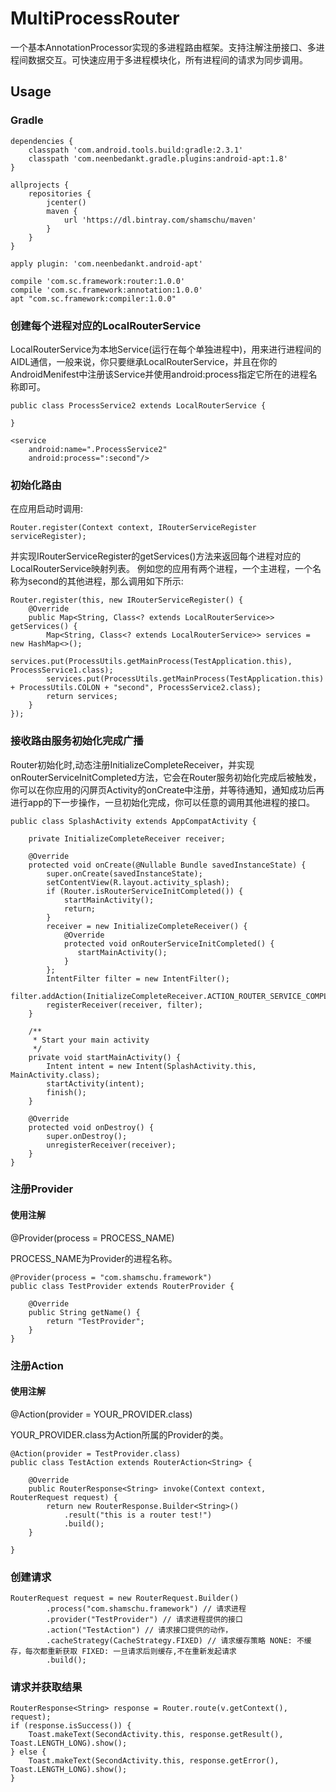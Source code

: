 # MultiProcessRouter
一个基本AnnotationProcessor实现的多进程路由框架。支持注解注册接口、多进程间数据交互。可快速应用于多进程模块化，所有进程间的请求为同步调用。

## Usage

### Gradle
```
dependencies {
    classpath 'com.android.tools.build:gradle:2.3.1'
    classpath 'com.neenbedankt.gradle.plugins:android-apt:1.8'
}

allprojects {
    repositories {
        jcenter()
        maven {
            url 'https://dl.bintray.com/shamschu/maven'
        }
    }
}

apply plugin: 'com.neenbedankt.android-apt'

compile 'com.sc.framework:router:1.0.0'
compile 'com.sc.framework:annotation:1.0.0'
apt "com.sc.framework:compiler:1.0.0"
```

### 创建每个进程对应的LocalRouterService

LocalRouterService为本地Service(运行在每个单独进程中)，用来进行进程间的AIDL通信，一般来说，你只要继承LocalRouterService，并且在你的AndroidMenifest中注册该Service并使用android:process指定它所在的进程名称即可。

```
public class ProcessService2 extends LocalRouterService {

}

<service
    android:name=".ProcessService2"
    android:process=":second"/>
```

### 初始化路由
在应用启动时调用:

```
Router.register(Context context, IRouterServiceRegister serviceRegister);
```
并实现IRouterServiceRegister的getServices()方法来返回每个进程对应的LocalRouterService映射列表。
例如您的应用有两个进程，一个主进程，一个名称为second的其他进程，那么调用如下所示:

```
Router.register(this, new IRouterServiceRegister() {
    @Override
    public Map<String, Class<? extends LocalRouterService>> getServices() {
        Map<String, Class<? extends LocalRouterService>> services = new HashMap<>();
        services.put(ProcessUtils.getMainProcess(TestApplication.this), ProcessService1.class);
        services.put(ProcessUtils.getMainProcess(TestApplication.this) + ProcessUtils.COLON + "second", ProcessService2.class);
        return services;
    }
});
```

### 接收路由服务初始化完成广播
Router初始化时,动态注册InitializeCompleteReceiver，并实现onRouterServiceInitCompleted方法，它会在Router服务初始化完成后被触发，你可以在你应用的闪屏页Activity的onCreate中注册，并等待通知，通知成功后再进行app的下一步操作，一旦初始化完成，你可以任意的调用其他进程的接口。

```
public class SplashActivity extends AppCompatActivity {

    private InitializeCompleteReceiver receiver;

    @Override
    protected void onCreate(@Nullable Bundle savedInstanceState) {
        super.onCreate(savedInstanceState);
        setContentView(R.layout.activity_splash);        
        if (Router.isRouterServiceInitCompleted()) {
            startMainActivity();
            return;
        }
        receiver = new InitializeCompleteReceiver() {
            @Override
            protected void onRouterServiceInitCompleted() {
               startMainActivity();
            }
        };
        IntentFilter filter = new IntentFilter();
        filter.addAction(InitializeCompleteReceiver.ACTION_ROUTER_SERVICE_COMPLETED);
        registerReceiver(receiver, filter);
    }
    
	/**
     * Start your main activity
     */
    private void startMainActivity() {
        Intent intent = new Intent(SplashActivity.this, MainActivity.class);
        startActivity(intent);
        finish();
    }

    @Override
    protected void onDestroy() {
        super.onDestroy();
        unregisterReceiver(receiver);
    }
}
```

	
### 注册Provider

#### 使用注解

@Provider(process = PROCESS_NAME)

PROCESS_NAME为Provider的进程名称。

```
@Provider(process = "com.shamschu.framework")
public class TestProvider extends RouterProvider {

    @Override
    public String getName() {
        return "TestProvider";
    }
}
```
### 注册Action
#### 使用注解
@Action(provider = YOUR_PROVIDER.class)

YOUR_PROVIDER.class为Action所属的Provider的类。

```
@Action(provider = TestProvider.class)
public class TestAction extends RouterAction<String> {

    @Override
    public RouterResponse<String> invoke(Context context, RouterRequest request) {
        return new RouterResponse.Builder<String>()
            .result("this is a router test!")
            .build();
    }

}
```

### 创建请求

```
RouterRequest request = new RouterRequest.Builder()
        .process("com.shamschu.framework") // 请求进程
        .provider("TestProvider") // 请求进程提供的接口
        .action("TestAction") // 请求接口提供的动作，
        .cacheStrategy(CacheStrategy.FIXED) // 请求缓存策略 NONE: 不缓存，每次都重新获取 FIXED: 一旦请求后则缓存,不在重新发起请求
        .build();
```

### 请求并获取结果
```
RouterResponse<String> response = Router.route(v.getContext(), request);
if (response.isSuccess()) {
    Toast.makeText(SecondActivity.this, response.getResult(), Toast.LENGTH_LONG).show();
} else {
    Toast.makeText(SecondActivity.this, response.getError(), Toast.LENGTH_LONG).show();
}
```
